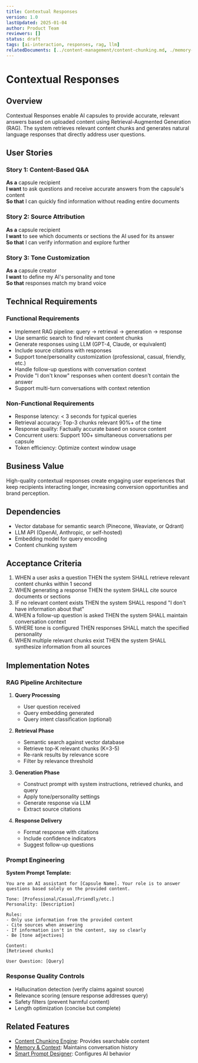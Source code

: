```yaml
---
title: Contextual Responses
version: 1.0
lastUpdated: 2025-01-04
author: Product Team
reviewers: []
status: draft
tags: [ai-interaction, responses, rag, llm]
relatedDocuments: [../content-management/content-chunking.md, ./memory-context.md]
---
```


# Contextual Responses

## Overview

Contextual Responses enable AI capsules to provide accurate, relevant answers based on uploaded content using Retrieval-Augmented Generation (RAG). The system retrieves relevant content chunks and generates natural language responses that directly address user questions.

## User Stories

### Story 1: Content-Based Q&A
**As a** capsule recipient  
**I want** to ask questions and receive accurate answers from the capsule's content  
**So that** I can quickly find information without reading entire documents

### Story 2: Source Attribution
**As a** capsule recipient  
**I want** to see which documents or sections the AI used for its answer  
**So that** I can verify information and explore further

### Story 3: Tone Customization
**As a** capsule creator  
**I want** to define my AI's personality and tone  
**So that** responses match my brand voice

## Technical Requirements

### Functional Requirements
- Implement RAG pipeline: query → retrieval → generation → response
- Use semantic search to find relevant content chunks
- Generate responses using LLM (GPT-4, Claude, or equivalent)
- Include source citations with responses
- Support tone/personality customization (professional, casual, friendly, etc.)
- Handle follow-up questions with conversation context
- Provide "I don't know" responses when content doesn't contain the answer
- Support multi-turn conversations with context retention

### Non-Functional Requirements
- Response latency: < 3 seconds for typical queries
- Retrieval accuracy: Top-3 chunks relevant 90%+ of the time
- Response quality: Factually accurate based on source content
- Concurrent users: Support 100+ simultaneous conversations per capsule
- Token efficiency: Optimize context window usage

## Business Value

High-quality contextual responses create engaging user experiences that keep recipients interacting longer, increasing conversion opportunities and brand perception.

## Dependencies

- Vector database for semantic search (Pinecone, Weaviate, or Qdrant)
- LLM API (OpenAI, Anthropic, or self-hosted)
- Embedding model for query encoding
- Content chunking system

## Acceptance Criteria

1. WHEN a user asks a question THEN the system SHALL retrieve relevant content chunks within 1 second
2. WHEN generating a response THEN the system SHALL cite source documents or sections
3. IF no relevant content exists THEN the system SHALL respond "I don't have information about that"
4. WHEN a follow-up question is asked THEN the system SHALL maintain conversation context
5. WHERE tone is configured THEN responses SHALL match the specified personality
6. WHEN multiple relevant chunks exist THEN the system SHALL synthesize information from all sources

## Implementation Notes

### RAG Pipeline Architecture

1. **Query Processing**
   - User question received
   - Query embedding generated
   - Query intent classification (optional)

2. **Retrieval Phase**
   - Semantic search against vector database
   - Retrieve top-K relevant chunks (K=3-5)
   - Re-rank results by relevance score
   - Filter by relevance threshold

3. **Generation Phase**
   - Construct prompt with system instructions, retrieved chunks, and query
   - Apply tone/personality settings
   - Generate response via LLM
   - Extract source citations

4. **Response Delivery**
   - Format response with citations
   - Include confidence indicators
   - Suggest follow-up questions

### Prompt Engineering

**System Prompt Template:**
```
You are an AI assistant for [Capsule Name]. Your role is to answer questions based solely on the provided content. 

Tone: [Professional/Casual/Friendly/etc.]
Personality: [Description]

Rules:
- Only use information from the provided content
- Cite sources when answering
- If information isn't in the content, say so clearly
- Be [tone adjectives]

Content:
[Retrieved chunks]

User Question: [Query]
```

### Response Quality Controls
- Hallucination detection (verify claims against source)
- Relevance scoring (ensure response addresses query)
- Safety filters (prevent harmful content)
- Length optimization (concise but complete)

## Related Features

- [Content Chunking Engine](../content-management/content-chunking.md): Provides searchable content
- [Memory & Context](./memory-context.md): Maintains conversation history
- [Smart Prompt Designer](../capsule-creation/prompt-designer.md): Configures AI behavior
